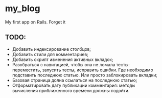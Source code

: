 my_blog
=======

My first app on Rails. Forget it

## TODO:

+ Добавить индексирование столбцов;
+ Добавить стили для комментариев;
+ Добавить скрипт изменения активных вкладок;
+ Разобраться с навигацией, чтобы она не ломала тесты: переместить, запусить тесты, исправить ошибки. Где необходимо подставить последнюю статью. Или просто заблокировать вкладки;
+ Базовая страница долна ссылаться на последнюю статью;
+ Отформатировать дату публикации комментария: методы вычисления приближенного времени должны подойти.